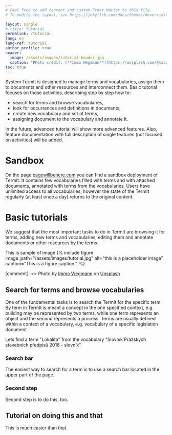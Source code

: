 ```yaml
---
# Feel free to add content and custom Front Matter to this file.
# To modify the layout, see https://jekyllrb.com/docs/themes/#overriding-theme-defaults

layout: single
# title: Tutorial
permalink: /tutorial
lang: en
lang-ref: tutorial
author_profile: true
header:
  image: /assets/images/tutorial-header.jpg
  caption: "Photo credit: [**Immo Wegmann**](https://unsplash.com/@macroman?utm_source=unsplash&utm_medium=referral&utm_content=creditCopyText) on [**Unsplash**](http://unsplash.com/)"
toc: true
---
```


System TermIt is designed to manage terms and vocabularies, assign them to documents and other resources and interconnect them. Basic tutorial focuses on those activities, describing step by step how to:
* search for terms and browse vocabularies,
* look for occurrences and definitions in documents,
* create new vocabulary and set of terms,
* assigning document to the vocabulary and annotate it.

In the future, advanced tutorial will show more advanced features. Also, feature documentation with full description of single features (not focused on activities) will be added.

# Sandbox
On the page <a href="pagewillbehere.com">pagewillbehere.com</a> you can find a sandbox deployment of TermIt. It contains few vocabularies filled with terms and with attached documents, annotated with terms from the vocabularies. Users have unlimited access to all vocabularies, however the state of the TermIt regularly (at least once a day) returns to the original content.

# Basic tutorials
We suggest that the most important tasks to do in TermIt are browsing it for terms, adding new terms and vocabularies, editing them and annotate documents or other resources by the terms.

This is sample of image
{% include figure image_path="/assets/images/tutorial.jpg" alt="this is a placeholder image" caption="This is a figure caption." %}

[comment]: <> Photo by <a href="https://unsplash.com/@macroman?utm_source=unsplash&utm_medium=referral&utm_content=creditCopyText">Immo Wegmann</a> on <a href="https://unsplash.com/s/photos/tutor?utm_source=unsplash&utm_medium=referral&utm_content=creditCopyText">Unsplash</a>


## Search for terms and browse vocabularies

One of the fundamental tasks is to search the TermIt for the specific term. By term in TermIt is meant a concept in the one specified context, e.g. building may be represented by two terms, while one term represents an object and the second represents a process. Terms are usually defined within a context of a vocabulary, e.g. vocabulary of a specific legislation document.

Lets find a term "Lokalita" from the vocabulary "Slovník Pražských stavebních předpisů 2016 - slovník".

### Search bar
The easiest way to search for a term is to use a search bar located in the upper part of the page.

### Second step
Second step is to do this, too.

## Tutorial on doing this and that
This is much easier than that.
